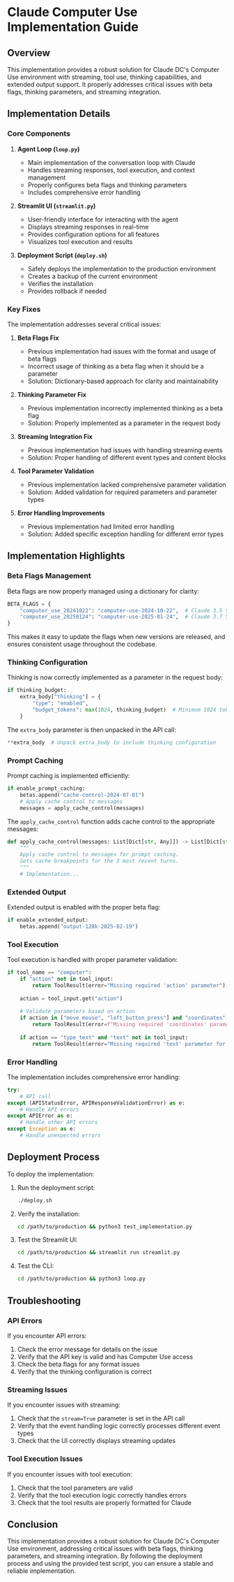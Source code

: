 # Claude Computer Use Implementation Guide

## Overview

This implementation provides a robust solution for Claude DC's Computer Use environment with streaming, tool use, thinking capabilities, and extended output support. It properly addresses critical issues with beta flags, thinking parameters, and streaming integration.

## Implementation Details

### Core Components

1. **Agent Loop (`loop.py`)**
   - Main implementation of the conversation loop with Claude
   - Handles streaming responses, tool execution, and context management
   - Properly configures beta flags and thinking parameters
   - Includes comprehensive error handling

2. **Streamlit UI (`streamlit.py`)**
   - User-friendly interface for interacting with the agent
   - Displays streaming responses in real-time
   - Provides configuration options for all features
   - Visualizes tool execution and results

3. **Deployment Script (`deploy.sh`)**
   - Safely deploys the implementation to the production environment
   - Creates a backup of the current environment
   - Verifies the installation
   - Provides rollback if needed

### Key Fixes

The implementation addresses several critical issues:

1. **Beta Flags Fix**
   - Previous implementation had issues with the format and usage of beta flags
   - Incorrect usage of thinking as a beta flag when it should be a parameter
   - Solution: Dictionary-based approach for clarity and maintainability

2. **Thinking Parameter Fix**
   - Previous implementation incorrectly implemented thinking as a beta flag
   - Solution: Properly implemented as a parameter in the request body

3. **Streaming Integration Fix**
   - Previous implementation had issues with handling streaming events
   - Solution: Proper handling of different event types and content blocks

4. **Tool Parameter Validation**
   - Previous implementation lacked comprehensive parameter validation
   - Solution: Added validation for required parameters and parameter types

5. **Error Handling Improvements**
   - Previous implementation had limited error handling
   - Solution: Added specific exception handling for different error types

## Implementation Highlights

### Beta Flags Management

Beta flags are now properly managed using a dictionary for clarity:

```python
BETA_FLAGS = {
    "computer_use_20241022": "computer-use-2024-10-22",  # Claude 3.5 Sonnet
    "computer_use_20250124": "computer-use-2025-01-24",  # Claude 3.7 Sonnet
}
```

This makes it easy to update the flags when new versions are released, and ensures consistent usage throughout the codebase.

### Thinking Configuration

Thinking is now correctly implemented as a parameter in the request body:

```python
if thinking_budget:
    extra_body["thinking"] = {
        "type": "enabled",
        "budget_tokens": max(1024, thinking_budget)  # Minimum 1024 tokens
    }
```

The `extra_body` parameter is then unpacked in the API call:

```python
**extra_body  # Unpack extra_body to include thinking configuration
```

### Prompt Caching

Prompt caching is implemented efficiently:

```python
if enable_prompt_caching:
    betas.append("cache-control-2024-07-01")
    # Apply cache control to messages
    messages = apply_cache_control(messages)
```

The `apply_cache_control` function adds cache control to the appropriate messages:

```python
def apply_cache_control(messages: List[Dict[str, Any]]) -> List[Dict[str, Any]]:
    """
    Apply cache control to messages for prompt caching.
    Sets cache breakpoints for the 3 most recent turns.
    """
    # Implementation...
```

### Extended Output

Extended output is enabled with the proper beta flag:

```python
if enable_extended_output:
    betas.append("output-128k-2025-02-19")
```

### Tool Execution

Tool execution is handled with proper parameter validation:

```python
if tool_name == "computer":
    if "action" not in tool_input:
        return ToolResult(error="Missing required 'action' parameter")
    
    action = tool_input.get("action")
    
    # Validate parameters based on action
    if action in ["move_mouse", "left_button_press"] and "coordinates" not in tool_input:
        return ToolResult(error=f"Missing required 'coordinates' parameter for {action}")
        
    if action == "type_text" and "text" not in tool_input:
        return ToolResult(error="Missing required 'text' parameter for type_text")
```

### Error Handling

The implementation includes comprehensive error handling:

```python
try:
    # API call
except (APIStatusError, APIResponseValidationError) as e:
    # Handle API errors
except APIError as e:
    # Handle other API errors
except Exception as e:
    # Handle unexpected errors
```

## Deployment Process

To deploy the implementation:

1. Run the deployment script:
   ```bash
   ./deploy.sh
   ```

2. Verify the installation:
   ```bash
   cd /path/to/production && python3 test_implementation.py
   ```

3. Test the Streamlit UI:
   ```bash
   cd /path/to/production && streamlit run streamlit.py
   ```

4. Test the CLI:
   ```bash
   cd /path/to/production && python3 loop.py
   ```

## Troubleshooting

### API Errors

If you encounter API errors:

1. Check the error message for details on the issue
2. Verify that the API key is valid and has Computer Use access
3. Check the beta flags for any format issues
4. Verify that the thinking configuration is correct

### Streaming Issues

If you encounter issues with streaming:

1. Check that the `stream=True` parameter is set in the API call
2. Verify that the event handling logic correctly processes different event types
3. Check that the UI correctly displays streaming updates

### Tool Execution Issues

If you encounter issues with tool execution:

1. Check that the tool parameters are valid
2. Verify that the tool execution logic correctly handles errors
3. Check that the tool results are properly formatted for Claude

## Conclusion

This implementation provides a robust solution for Claude DC's Computer Use environment, addressing critical issues with beta flags, thinking parameters, and streaming integration. By following the deployment process and using the provided test script, you can ensure a stable and reliable implementation.
